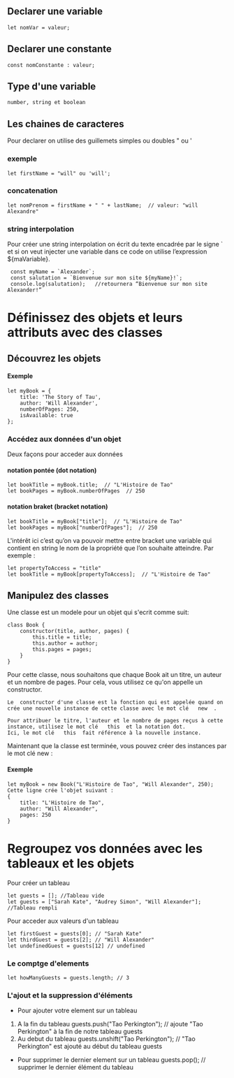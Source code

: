 ## Declarer une variable

    let nomVar = valeur;

## Declarer une constante

    const nomConstante : valeur;

## Type d'une variable

    number, string et boolean

## Les chaines de caracteres

Pour declarer on utilise des guillemets simples ou doubles " ou '

### exemple

    let firstName = "will" ou 'will';

### concatenation

    let nomPrenom = firstName + " " + lastName;  // valeur: "will Alexandre"

### string interpolation

Pour créer une string interpolation on écrit du texte encadrée par le signe ` et si on veut injecter une variable dans ce code on utilise l’expression ${maVariable}.

     const myName = `Alexander`;
     const salutation = `Bienvenue sur mon site ${myName}!`;
     console.log(salutation);   //retournera “Bienvenue sur mon site Alexander!” 

# Définissez des objets et leurs attributs avec des classes

## Découvrez les objets

#### Exemple

    let myBook = {
        title: 'The Story of Tau',
        author: 'Will Alexander',
        numberOfPages: 250,
        isAvailable: true
    };

### Accédez aux données d'un objet

Deux façons pour acceder aux données

#### notation pontée (dot notation)

    let bookTitle = myBook.title;  // "L'Histoire de Tao"
    let bookPages = myBook.numberOfPages  // 250

#### notation braket (bracket notation)

    let bookTitle = myBook["title"];  // "L'Histoire de Tao"
    let bookPages = myBook["numberOfPages"];  // 250

L'intérêt ici c’est qu’on va pouvoir mettre entre bracket une variable qui contient en string le nom de la propriété que l’on souhaite atteindre. Par exemple :

    let propertyToAccess = "title"
    let bookTitle = myBook[propertyToAccess];  // "L'Histoire de Tao"

## Manipulez des classes

Une classe est un modele pour un objet qui s'ecrit comme suit:

    class Book {
        constructor(title, author, pages) {
            this.title = title;
            this.author = author;
            this.pages = pages;
        }
    }

Pour cette classe, nous souhaitons que chaque Book ait un titre, un auteur et un nombre de pages. Pour cela, vous utilisez ce qu'on appelle un constructor.

    Le  constructor d'une classe est la fonction qui est appelée quand on crée une nouvelle instance de cette classe avec le mot clé   new  .

    Pour attribuer le titre, l'auteur et le nombre de pages reçus à cette instance, utilisez le mot clé   this  et la notation dot.
    Ici, le mot clé   this  fait référence à la nouvelle instance.

Maintenant que la classe est terminée, vous pouvez créer des instances par le mot clé new :

#### Exemple

    let myBook = new Book("L'Histoire de Tao", "Will Alexander", 250);
    Cette ligne crée l'objet suivant :
    {
        title: "L'Histoire de Tao",
        author: "Will Alexander",
        pages: 250
    }

# Regroupez vos données avec les tableaux et les objets

Pour créer un tableau

    let guests = []; //Tableau vide
    let guests = ["Sarah Kate", "Audrey Simon", "Will Alexander"]; //Tableau rempli

Pour acceder aux valeurs d'un tableau

    let firstGuest = guests[0]; // "Sarah Kate"
    let thirdGuest = guests[2]; // "Will Alexander"
    let undefinedGuest = guests[12] // undefined

### Le comptge d'elements

    let howManyGuests = guests.length; // 3

### L'ajout et la suppression d'éléments

- Pour ajouter votre element sur un tableau

1. A la fin du tableau
   guests.push("Tao Perkington"); // ajoute "Tao Perkington" à la fin de notre tableau guests
2. Au debut du tableau
   guests.unshift("Tao Perkington"); // "Tao Perkington" est ajouté au début du tableau guests

- Pour supprimer le dernier element sur un tableau
  guests.pop(); // supprimer le dernier élément du tableau
